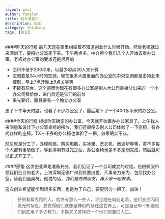 ```yaml
---
layout: post
author: fangler
title: 创业准备中
description: 创业
category: thinking
tags: [创业]
---
```


####昨天的行程
前几天还在家里纠结着不知道创业什么时候开始，然后老板就过来深圳了，要把办公室定下来。下午两点多，中介带个我们几个人开始去看办公室。老板对办公室的要求还是很高的

- 面积不低于200平米，以最少容纳20人来计算
- 空调要是24小时的空调。现在很多大厦里面的办公室的中央空调都是由物业来控制，早上7点开晚上9点关等等
- 不能有前台。这个是因为现在有很多办公室是别人大公司直接分出来的一个小办公司租给你，进门后还是它们的前台
- 采光要好，而且要有一个独立办公室

走了下午半天的路，也看了不少办公室了，最后定下了一个400多平米的办公室。

####今天的行程
根据昨天确定的办公室，今天就开始置办办公家具了。上午找人来测量和设计下办公室桌椅的摆放，我们还顺便去别人公司体验了一下座椅，有各式各样的座椅，TX三千多的办公椅也体验了一把，效果确实不错。

然后就是分工了，办理网络，购买电脑，买冰箱、洗衣机、微波炉等等，差不多每个人都有事情做了。等到清明节过完之后，办公桌椅也差不多定制完成，然后就可以正式开工了。

####感悟
这次创业算是准备充分，我们见证了一个公司成立的过程。也很佩服带领我们创业的老大，上海深圳无锡广州到处要出差，凡事亲力亲为，包括找办公室，替我们选桌椅。他说的话，*我们是先做朋友，再大家一起做事*。

这次创业希望能学到很多东西，也是为了自己，要更努力一把了。加油！

>仔细看看周围的人，始终有那么一些人，坚定地在向前走着，他们变成闪闪发光的存在，总觉得他们就像是神似的存在这世界上，可是自己却不知道他们到底用了多少努力，才换来了这样的一个他们想要的人生。